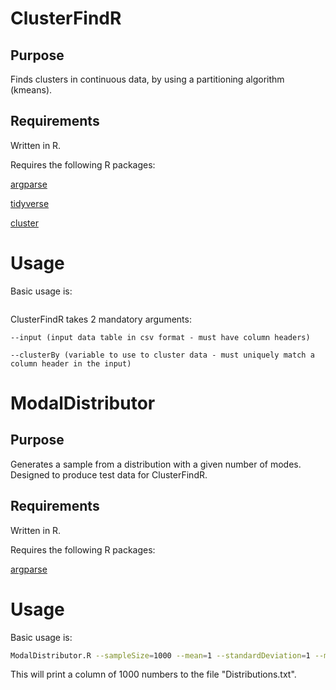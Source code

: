 # ClusterFindR
## Purpose
Finds clusters in continuous data, by using a partitioning algorithm (kmeans).
## Requirements
Written in R.

Requires the following R packages:

[argparse](https://cran.r-project.org/web/packages/argparse/index.html)

[tidyverse](https://cran.r-project.org/web/packages/tidyverse/index.html)

[cluster](https://cran.r-project.org/web/packages/cluster/index.html)

# Usage
Basic usage is:
```bash

```
ClusterFindR takes 2 mandatory arguments:

	--input (input data table in csv format - must have column headers)

	--clusterBy (variable to use to cluster data - must uniquely match a column header in the input)

# ModalDistributor
## Purpose
Generates a sample from a distribution with a given number of modes. Designed to produce test data for ClusterFindR.
## Requirements
Written in R.

Requires the following R packages:

[argparse](https://cran.r-project.org/web/packages/argparse/index.html)

# Usage
Basic usage is:
```bash
ModalDistributor.R --sampleSize=1000 --mean=1 --standardDeviation=1 --modes=1 --interval=10
```
This will print a column of 1000 numbers to the file "Distributions.txt".

